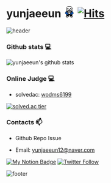 # yunjaeeun&nbsp;<img src="https://github.com/Kinetic27/Kinetic27/blob/master/sans.gif" width="30" height="30%"> [![Hits](https://hits.seeyoufarm.com/api/count/incr/badge.svg?url=https%3A%2F%2Fgithub.com%2FKinetic27%2FKinetic27)](https://hits.seeyoufarm.com) 

![header](https://capsule-render.vercel.app/api?type=wave&color=gradient&height=300&section=header&text=yunjaeeun's%20Github&fontSize=40)

### Github stats 💻
![yunjaeeun's github stats](https://github-readme-stats.vercel.app/api?username=yunjaeeun&show_icons=true)
<p>
  <em>

  </em>  
</p>

    
### Online Judge 💻

  * solvedac: [wodms6199](https://solved.ac/profile/wodms6199)
  
[![solved.ac tier](http://mazassumnida.wtf/api/generate_badge?boj=wodms6199)](https://solved.ac/wodms6199)

### Contacts 📫

* Github Repo Issue 
* Email: yunjaeeun12@naver.com

  <!--<div align=center>-->
  
[![My Notion Badge](http://img.shields.io/badge/-My%20Tech%20blog-black?style=flat-square&logo=github&link=https://yunjaeeun.github.io/)](https://kinetic27.github.io/) 
[![Twitter Follow](https://img.shields.io/twitter/follow/dev_kinetic?label=Follow%20me&style=social)](https://twitter.com/dev_kinetic)

  
![footer](https://capsule-render.vercel.app/api?type=wave&color=gradient&height=150&section=footer)
